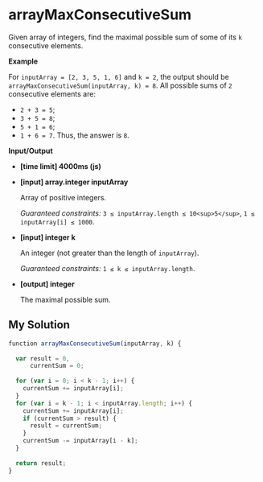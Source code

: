 # arrayMaxConsecutiveSum
﻿Given array of integers, find the maximal possible sum of some of its `k` consecutive elements.

**Example**

For `inputArray = [2, 3, 5, 1, 6]` and `k = 2`, the output should be
`arrayMaxConsecutiveSum(inputArray, k) = 8`.
All possible sums of `2` consecutive elements are:

*   `2 + 3 = 5`;
*   `3 + 5 = 8`;
*   `5 + 1 = 6`;
*   `1 + 6 = 7`.
    Thus, the answer is `8`.

**Input/Output**

*   **[time limit] 4000ms (js)**

*   **[input] array.integer inputArray**

    Array of positive integers.

    _Guaranteed constraints:_
    `3 ≤ inputArray.length ≤ 10<sup>5</sup>`,
    `1 ≤ inputArray[i] ≤ 1000`.

*   **[input] integer k**

    An integer (not greater than the length of `inputArray`).

    _Guaranteed constraints:_
    `1 ≤ k ≤ inputArray.length`.

*   **[output] integer**

    The maximal possible sum.


## My Solution
```javascript
﻿function arrayMaxConsecutiveSum(inputArray, k) {
​
  var result = 0,
      currentSum = 0;
​
  for (var i = 0; i < k - 1; i++) {
    currentSum += inputArray[i];
  }
  for (var i = k - 1; i < inputArray.length; i++) {
    currentSum += inputArray[i];
    if (currentSum > result) {
      result = currentSum;
    }
    currentSum -= inputArray[i - k];
  }
​
  return result;
}
​
```
